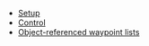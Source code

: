 * [Setup](setup.html)
* [Control](control.html)
* [Object-referenced waypoint lists](object_referenced_waypoint_lists.html)



